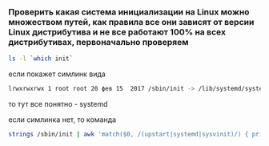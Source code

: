 ### Проверить какая система инициализации на Linux можно множеством путей, как правила все они зависят от версии Linux дистрибутива и не все работают 100% на всех дистрибутивах, первоначально проверяем
```bash
ls -l `which init`
```
если покажет симлинк вида
```bash
lrwxrwxrwx 1 root root 20 фев 15  2017 /sbin/init -> /lib/systemd/systemd
```
то тут все понятно - systemd

если симлинка нет, то команда
```bash
strings /sbin/init | awk 'match($0, /(upstart|systemd|sysvinit)/) { print toupper(substr($0, RSTART, RLENGTH));exit; }'
```
